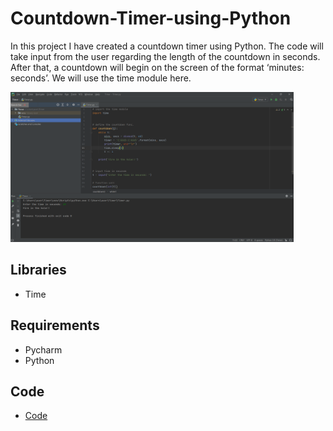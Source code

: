 # Countdown-Timer-using-Python
 In this project I have created a countdown timer using Python. The code will take input from the user regarding the length of the countdown in seconds. After that, a countdown will begin on the screen of the format ‘minutes: seconds’. We will use the time module here.
  
  
  <img src="Data/Screenshot 2022-12-10 203828.png" height="240" >


## Libraries
* Time



## Requirements
* Pycharm
* Python

## Code 

* [Code](code/Timer.py)
